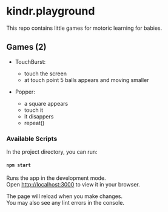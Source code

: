 # kindr.playground

This repo contains little games for motoric learning for babies.

## Games (2)

- TouchBurst:

  - touch the screen
  - at touch point 5 balls appears and moving smaller

- Popper:
  - a square appears
  - touch it
  - it disappers
  - repeat()

### Available Scripts

In the project directory, you can run:

#### `npm start`

Runs the app in the development mode.\
Open [http://localhost:3000](http://localhost:3000) to view it in your browser.

The page will reload when you make changes.\
You may also see any lint errors in the console.
